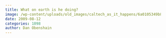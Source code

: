 ```yaml
---
title: What on earth is he doing?
image: /wp-content/uploads/old_images/caltech_as_it_happens/6a0105349b8251970b0120a541ab22970c.jpg
date: 2009-08-12
categories: 1098
author: Dan Obenshain
---
```



